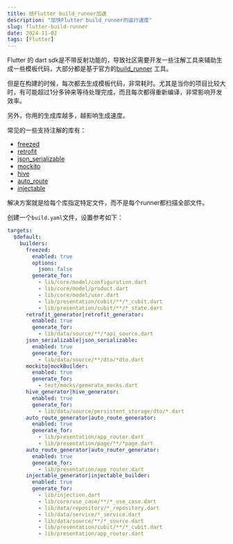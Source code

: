 ```yaml
---
title: 给Flutter build_runner加速
description: "加快Flutter build_runner的运行速度"
slug: flutter-build-runner
date: 2024-11-02
tags: [Flutter]
---
```



Flutter 的 dart sdk是不带反射功能的，导致社区需要开发一些注解工具来辅助生成一些模板代码，大部分都是基于官方的[build_runner](https://pub.dev/packages/build_runner)
工具。

但是在构建的时候，每次都去生成模板代码，非常耗时。尤其是当你的项目比较大时，有可能超过1分多钟来等待处理完成，而且每次都得重新编译，非常影响开发效率。

另外，你用的生成库越多，越影响生成速度。

常见的一些支持注解的库有：

- [freezed](https://pub.dev/packages/freezed)
- [retrofit](https://pub.dev/packages/retrofit)
- [json_serializable](https://pub.dev/packages/json_serializable)
- [mockito](https://pub.dev/packages/mockito)
- [hive](https://pub.dev/packages/hive)
- [auto_route](https://pub.dev/packages/auto_route)
- [injectable](https://pub.dev/packages/injectable)

解决方案就是给每个库指定特定文件，而不是每个runner都扫描全部文件。

创建一个`build.yaml`文件，设置参考如下：

```yaml
targets:
  $default:
    builders:
      freezed:
        enabled: true
        options:
          json: false
        generate_for:
          - lib/core/model/configuration.dart
          - lib/core/model/product.dart
          - lib/core/model/user.dart
          - lib/presentation/cubit/**/*_cubit.dart
          - lib/presentation/cubit/**/*_state.dart
      retrofit_generator|retrofit_generator:
        enabled: true
        generate_for:
          - lib/data/source/**/*api_source.dart
      json_serializable|json_serializable:
        enabled: true
        generate_for:
          - lib/data/source/**/dto/*dto.dart
      mockito|mockBuilder:
        enabled: true
        generate_for:
          - test/mocks/generate_mocks.dart
      hive_generator|hive_generator:
        enabled: true
        generate_for:
          - lib/data/source/persistent_storage/dto/*.dart
      auto_route_generator|auto_route_generator:
        enabled: true
        generate_for:
          - lib/presentation/app_router.dart
          - lib/presentation/page/**/*page.dart
      auto_route_generator|auto_router_generator:
        enabled: true
        generate_for:
          - lib/presentation/app_router.dart
      injectable_generator|injectable_builder:
        enabled: true
        generate_for:
          - lib/injection.dart
          - lib/core/use_case/**/*_use_case.dart
          - lib/data/repository/*_repository.dart
          - lib/data/service/*_service.dart
          - lib/data/source/**/*_source.dart
          - lib/presentation/cubit/**/*_cubit.dart
          - lib/presentation/app_router.dart
```